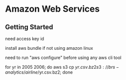 # Amazon Web Services

## Getting Started

need access key id

install aws bundle if not using amazon linux

need to run "aws configure" before using any aws cli tool

for yr in 2005 2006; do aws s3 cp $yr.csv.bz2 s3://brs-analytics/airline/$yr.csv.bz2; done
